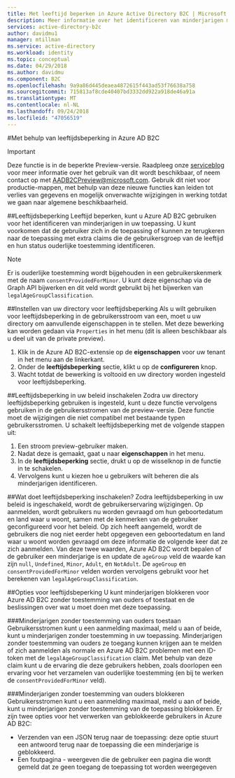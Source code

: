 ```yaml
---
title: Met leeftijd beperken in Azure Active Directory B2C | Microsoft Docs
description: Meer informatie over het identificeren van minderjarigen met behulp van uw toepassing.
services: active-directory-b2c
author: davidmu1
manager: mtillman
ms.service: active-directory
ms.workload: identity
ms.topic: conceptual
ms.date: 04/29/2018
ms.author: davidmu
ms.component: B2C
ms.openlocfilehash: 9a9a86d445deaea4872615f443ad53f76638a758
ms.sourcegitcommit: 715813af8cde40407bd3332dd922a918de46a91a
ms.translationtype: MT
ms.contentlocale: nl-NL
ms.lasthandoff: 09/24/2018
ms.locfileid: "47056519"
---
```

#<a name="using-age-gating-in-azure-ad-b2c"></a>Met behulp van leeftijdsbeperking in Azure AD B2C

>[!IMPORTANT]
>Deze functie is in de beperkte Preview-versie.  Raadpleeg onze [serviceblog](https://blogs.msdn.microsoft.com/azureadb2c/) voor meer informatie over het gebruik van dit wordt beschikbaar, of neem contact op met AADB2CPreview@microsoft.com.  Gebruik dit niet voor productie-mappen, met behulp van deze nieuwe functies kan leiden tot verlies van gegevens en mogelijk onverwachte wijzigingen in werking totdat we gaan naar algemene beschikbaarheid.  
>

##<a name="age-gating"></a>Leeftijdsbeperking
Leeftijd beperken, kunt u Azure AD B2C gebruiken voor het identificeren van minderjarigen in uw toepassing.  U kunt voorkomen dat de gebruiker zich in de toepassing of kunnen ze terugkeren naar de toepassing met extra claims die de gebruikersgroep van de leeftijd en hun status ouderlijke toestemming identificeren.  

>[!NOTE]
>Er is ouderlijke toestemming wordt bijgehouden in een gebruikerskenmerk met de naam `consentProvidedForMinor`.  U kunt deze eigenschap via de Graph API bijwerken en dit veld wordt gebruikt bij het bijwerken van `legalAgeGroupClassification`.
>

##<a name="setting-up-your-directory-for-age-gating"></a>Instellen van uw directory voor leeftijdsbeperking
Als u wilt gebruiken voor leeftijdsbeperking in de gebruikersstroom van een, moet u uw directory om aanvullende eigenschappen in te stellen. Met deze bewerking kan worden gedaan via `Properties` in het menu (dit is alleen beschikbaar als u deel uit van de private preview).  
1. Klik in de Azure AD B2C-extensie op de **eigenschappen** voor uw tenant in het menu aan de linkerkant.
2. Onder de **leeftijdsbeperking** sectie, klikt u op de **configureren** knop.
3. Wacht totdat de bewerking is voltooid en uw directory worden ingesteld voor leeftijdsbeperking.

##<a name="enabling-age-gating-in-your-user-flow"></a>Leeftijdsbeperking in uw beleid inschakelen
Zodra uw directory leeftijdsbeperking gebruiken is ingesteld, kunt u deze functie vervolgens gebruiken in de gebruikersstromen van de preview-versie.  Deze functie moet de wijzigingen die niet compatibel met bestaande typen gebruikersstromen.  U schakelt leeftijdsbeperking met de volgende stappen uit:
1. Een stroom preview-gebruiker maken.
2. Nadat deze is gemaakt, gaat u naar **eigenschappen** in het menu.
3. In de **leeftijdsbeperking** sectie, drukt u op de wisselknop in de functie in te schakelen.
4. Vervolgens kunt u kiezen hoe u gebruikers wilt beheren die als minderjarigen identificeren.

##<a name="what-does-enabling-age-gating-do"></a>Wat doet leeftijdsbeperking inschakelen?
Zodra leeftijdsbeperking in uw beleid is ingeschakeld, wordt de gebruikerservaring wijzigingen.  Op aanmelden, wordt gebruikers nu worden gevraagd om hun geboortedatum en land waar u woont, samen met de kenmerken van de gebruiker geconfigureerd voor het beleid.  Op zich heeft aangemeld, wordt de gebruikers die nog niet eerder hebt opgegeven een geboortedatum en land waar u woont worden gevraagd om deze informatie de volgende keer dat ze zich aanmelden.  Van deze twee waarden, Azure AD B2C wordt bepalen of de gebruiker een minderjarige is en update de `ageGroup` veld de waarde kan zijn `null`, `Undefined`, `Minor`, `Adult`, en `NotAdult`.  De `ageGroup` en `consentProvidedForMinor` velden worden vervolgens gebruikt voor het berekenen van `legalAgeGroupClassification`. 

##<a name="age-gating-options"></a>Opties voor leeftijdsbeperking
U kunt minderjarigen blokkeren voor Azure AD B2C zonder toestemming van ouders of toestaat en de beslissingen over wat u moet doen met deze toepassing.  

###<a name="allowing-minors-without-parental-consent"></a>Minderjarigen zonder toestemming van ouders toestaan
Gebruikersstromen kunt u een aanmelding maximaal, meld u aan of beide, kunt u minderjarigen zonder toestemming in uw toepassing.  Minderjarigen zonder toestemming van ouders ze toegang kunnen krijgen aan te melden of zich aanmelden als normale en Azure AD B2C problemen met een ID-token met de `legalAgeGroupClassification` claim.  Met behulp van deze claim kunt u de ervaring die deze gebruikers hebben, zoals doorlopen een ervaring voor het verzamelen van ouderlijke toestemming (en bij te werken de `consentProvidedForMinor` veld).

###<a name="blocking-minors-without-parental-consent"></a>Minderjarigen zonder toestemming van ouders blokkeren
Gebruikersstromen kunt u een aanmelding maximaal, meld u aan of beide, kunt u minderjarigen zonder toestemming van de toepassing blokkeren.  Er zijn twee opties voor het verwerken van geblokkeerde gebruikers in Azure AD B2C:
* Verzenden van een JSON terug naar de toepassing: deze optie stuurt een antwoord terug naar de toepassing die een minderjarige is geblokkeerd.
* Een foutpagina - weergeven die de gebruiker een pagina die wordt gemeld dat ze geen toegang de toepassing tot worden weergegeven